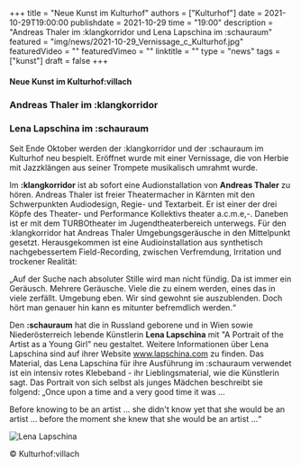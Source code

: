 +++
title = "Neue Kunst im Kulturhof"
authors = ["Kulturhof"]
date = 2021-10-29T19:00:00
publishdate = 2021-10-29
time = "19:00"
description = "Andreas Thaler im :klangkorridor und Lena Lapschina im :schauraum"
featured = "img/news/2021-10-29_Vernissage_c_Kulturhof.jpg"
featuredVideo = ""
featuredVimeo = ""
linktitle = ""
type = "news"
tags = ["kunst"]
draft = false
+++

#### Neue Kunst im Kulturhof:villach

### Andreas Thaler im :klangkorridor

### Lena Lapschina im :schauraum

Seit Ende Oktober werden der :klangkorridor und der :schauraum im Kulturhof neu bespielt. Eröffnet wurde mit einer Vernissage, die von Herbie mit Jazzklängen aus seiner Trompete musikalisch umrahmt wurde.

Im **:klangkorridor** ist ab sofort eine Audionstallation von **Andreas Thaler** zu hören. Andreas Thaler ist freier Theatermacher in Kärnten mit den Schwerpunkten Audiodesign, Regie- und Textarbeit. Er ist einer der drei Köpfe des Theater- und Performance Kollektivs theater a.c.m.e,-. Daneben ist er mit dem TURBOtheater im Jugendtheaterbereich unterwegs.
Für den :klangkorridor hat Andreas Thaler Umgebungsgeräusche in den Mittelpunkt gesetzt. Herausgekommen ist eine Audioinstallation aus synthetisch nachgebessertem Field-Recording, zwischen Verfremdung, Irritation und trockener Realität:

„Auf der Suche nach absoluter Stille wird man nicht fündig. 
Da ist immer ein Geräusch.
Mehrere Geräusche. Viele die zu einem werden, eines das in viele zerfällt. 
Umgebung eben. 
Wir sind gewohnt sie auszublenden.
Doch hört man genauer hin kann es mitunter befremdlich werden.“

Den **:schauraum** hat die in Russland geborene und in Wien sowie Niederösterreich lebende Künstlerin **Lena Lapschina** mit "A Portrait of the Artist as a Young Girl" neu gestaltet. Weitere Informationen über Lena Lapschina sind auf ihrer Website www.lapschina.com zu finden.
Das Material, das Lena Lapschina für ihre Ausführung im :schauraum verwendet ist ein intensiv rotes Klebeband - ihr Lieblingsmaterial, wie die Künstlerin sagt. Das Portrait von sich selbst als junges Mädchen beschreibt sie folgend:
„Once upon a time and a very good time it was … 

Before knowing to be an artist … she didn't know yet that she would be an artist … before the moment she knew that she would be an artist …“

![Lena Lapschina](/img/news/2021-10-29_Vernissage_Lena-Lapschina_c_Kulturhof.jpeg)

© Kulturhof:villach
